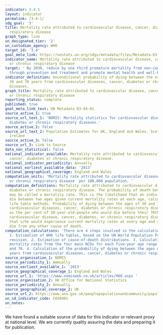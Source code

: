 ```yaml
---
indicator: 3.4.1
layout: indicator
permalink: /3-4-1/
sdg_goal: '3'
title: Mortality rate attributed to cardiovascular disease, cancer, diabetes or chronic
  respiratory disease
graph_type: line
un_designated_tier: '2'
un_custodian_agency: WHO
target_id: '3.4'
goal_meta_link: https://unstats.un.org/sdgs/metadata/files/Metadata-03-04-01.pdf
indicator_name: Mortality rate attributed to cardiovascular disease, cancer, diabetes
  or chronic respiratory disease
target: ' By 2030, reduce by one third premature mortality from non-communicable diseases
  through prevention and treatment and promote mental health and well-being'
indicator_definition: Unconditional probability of dying between the exact ages of
  30 and 70 years from cardiovascular diseases, cancer, diabetes or chronic respiratory
  diseases.
graph_title: Mortality rate attributed to cardiovascular disease, cancer, diabetes
  or chronic respiratory disease
reporting_status: complete
published: true
goal_meta_link_text: UN Metadata 03-04-01
source_active_1: true
source_url_text_1: 'NOMIS: Mortality statistics for cardiovascular diseases, cancer,
  diabetes or chronic respiratory diseases.'
source_active_2: false
source_url_text_2: Population Estimates for UK, England and Wales, Scotland and Northern
  Ireland
source_active_3: false
source_url_3: Link to Source
data_non_statistical: false
national_indicator_available: Mortality rate attributed to cardiovascular disease,
  cancer, diabetes or chronic respiratory disease.
national_indicator_periodicity: Annually
national_earliest_available_data: '2013'
national_geographical_coverage: England and Wales
computation_units: 'Mortality rate attributed to cardiovascular disease, cancer, diabetes
  or chronic respiratory disease  per 100,000 population. '
computation_definitions: Mortality rate attributed to cardiovascular disease, cancer,
  diabetes or chronic respiratory disease. The probability of death between two ages
  may be called a mortality rate. This is the likelihood that an individual would
  die between two ages given current mortality rates at each age, calculated using
  life table methods. Probability of dying between the ages of 30 and 70 years from
  cardiovascular diseases, cancer, diabetes or chronic respiratory diseases, defined
  as the per cent of 30-year-old-people who would die before their 70th birthday from
  cardiovascular disease, cancer, diabetes, or chronic respiratory disease, assuming
  that s/he would experience current mortality rates at every age and s/he would not
  die from any other cause of death.
computation_calculations: 'There are 4 steps involved in the calculation of this indicator:
  1. Estimation of WHO life tables, based on the UN World Population Prospects 2012
  revision. 2. Estimation of cause-of-death distributions. 3. Calculation of age-specific
  mortality rates from the four main NCDs for each five-year age range between 30
  and 70. 4. Calculation of the probability of dying between the ages of 30 and 70
  years from cardiovascular diseases, cancer, diabetes or chronic respiratory diseases.'
source_organisation_1: NOMIS
source_periodicity_1: Ammually
source_earliest_available_1: '2013'
source_geographical_coverage_1: England and Wales
source_url_1: 'https://www.nomisweb.co.uk/articles/960.aspx '
source_organisation_2: UK Office for National Statistics
source_periodicity_2: Annually
source_geographical_coverage_2: UK
source_url_2: https://www.ons.gov.uk/peoplepopulationandcommunity/populationandmigration/populationestimates/datasets/populationestimatesforukenglandandwalesscotlandandnorthernireland
un_sd_indicator_code: C030401
un_notes:
---
```


We have found a suitable source of data for this indicator or relevant proxy at national level. We are currently quality assuring the data and preparing it for publication.
